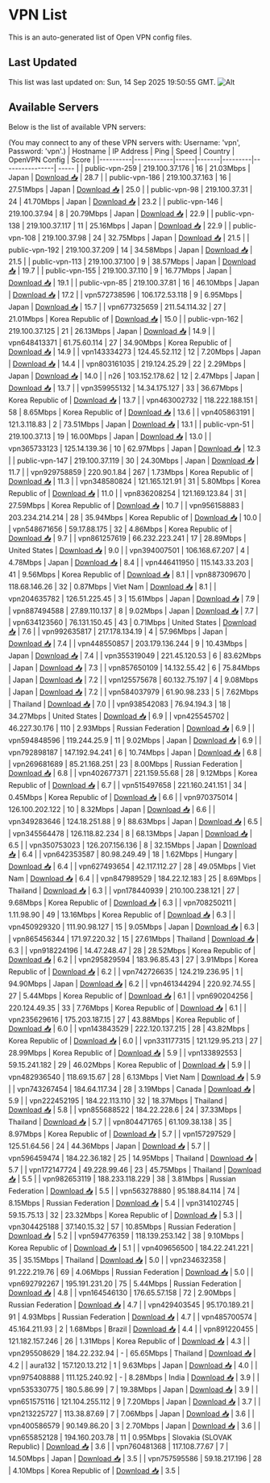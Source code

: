 # VPN List

This is an auto-generated list of Open VPN config files.

## Last Updated

This list was last updated on: Sun, 14 Sep 2025 19:50:55 GMT.
![Alt](https://repobeats.axiom.co/api/embed/186b98318ef1479477931607c1ad7d823f12451f.svg "Repobeats analytics image")

## Available Servers

Below is the list of available VPN servers:

(You may connect to any of these VPN servers with: Username: 'vpn', Password: 'vpn'.)
| Hostname | IP Address | Ping | Speed | Country | OpenVPN Config | Score |
|----------|------------|------|-------|---------|----------------| ----- |
| public-vpn-259 | 219.100.37.176 | 16 | 21.03Mbps | Japan | [Download 📥](./configs/server_0_JP.ovpn) | 28.7 |
| public-vpn-186 | 219.100.37.163 | 16 | 27.51Mbps | Japan | [Download 📥](./configs/server_1_JP.ovpn) | 25.0 |
| public-vpn-98 | 219.100.37.31 | 24 | 41.70Mbps | Japan | [Download 📥](./configs/server_2_JP.ovpn) | 23.2 |
| public-vpn-146 | 219.100.37.94 | 8 | 20.79Mbps | Japan | [Download 📥](./configs/server_3_JP.ovpn) | 22.9 |
| public-vpn-138 | 219.100.37.117 | 11 | 25.16Mbps | Japan | [Download 📥](./configs/server_4_JP.ovpn) | 22.9 |
| public-vpn-108 | 219.100.37.98 | 24 | 32.75Mbps | Japan | [Download 📥](./configs/server_5_JP.ovpn) | 21.5 |
| public-vpn-192 | 219.100.37.209 | 14 | 34.58Mbps | Japan | [Download 📥](./configs/server_6_JP.ovpn) | 21.5 |
| public-vpn-113 | 219.100.37.100 | 9 | 38.57Mbps | Japan | [Download 📥](./configs/server_7_JP.ovpn) | 19.7 |
| public-vpn-155 | 219.100.37.110 | 9 | 16.77Mbps | Japan | [Download 📥](./configs/server_8_JP.ovpn) | 19.1 |
| public-vpn-85 | 219.100.37.81 | 16 | 46.10Mbps | Japan | [Download 📥](./configs/server_9_JP.ovpn) | 17.2 |
| vpn572738596 | 106.172.53.118 | 9 | 6.95Mbps | Japan | [Download 📥](./configs/server_10_JP.ovpn) | 15.7 |
| vpn677325659 | 211.54.114.32 | 27 | 21.01Mbps | Korea Republic of | [Download 📥](./configs/server_11_KR.ovpn) | 15.0 |
| public-vpn-162 | 219.100.37.125 | 21 | 26.13Mbps | Japan | [Download 📥](./configs/server_12_JP.ovpn) | 14.9 |
| vpn648413371 | 61.75.60.114 | 27 | 34.90Mbps | Korea Republic of | [Download 📥](./configs/server_13_KR.ovpn) | 14.9 |
| vpn143334273 | 124.45.52.112 | 12 | 7.20Mbps | Japan | [Download 📥](./configs/server_14_JP.ovpn) | 14.4 |
| vpn803161035 | 219.124.25.29 | 22 | 2.29Mbps | Japan | [Download 📥](./configs/server_15_JP.ovpn) | 14.0 |
| n26 | 103.152.178.62 | 12 | 2.47Mbps | Japan | [Download 📥](./configs/server_16_JP.ovpn) | 13.7 |
| vpn359955132 | 14.34.175.127 | 33 | 36.67Mbps | Korea Republic of | [Download 📥](./configs/server_17_KR.ovpn) | 13.7 |
| vpn463002732 | 118.222.188.151 | 58 | 8.65Mbps | Korea Republic of | [Download 📥](./configs/server_18_KR.ovpn) | 13.6 |
| vpn405863191 | 121.3.118.83 | 2 | 73.51Mbps | Japan | [Download 📥](./configs/server_19_JP.ovpn) | 13.1 |
| public-vpn-51 | 219.100.37.13 | 19 | 16.00Mbps | Japan | [Download 📥](./configs/server_20_JP.ovpn) | 13.0 |
| vpn365733123 | 125.14.139.36 | 10 | 62.97Mbps | Japan | [Download 📥](./configs/server_21_JP.ovpn) | 12.3 |
| public-vpn-147 | 219.100.37.119 | 30 | 24.30Mbps | Japan | [Download 📥](./configs/server_22_JP.ovpn) | 11.7 |
| vpn929758859 | 220.90.1.84 | 267 | 1.73Mbps | Korea Republic of | [Download 📥](./configs/server_23_KR.ovpn) | 11.3 |
| vpn348580824 | 121.165.121.91 | 31 | 5.80Mbps | Korea Republic of | [Download 📥](./configs/server_24_KR.ovpn) | 11.0 |
| vpn836208254 | 121.169.123.84 | 31 | 27.59Mbps | Korea Republic of | [Download 📥](./configs/server_25_KR.ovpn) | 10.7 |
| vpn956158883 | 203.234.214.214 | 28 | 35.94Mbps | Korea Republic of | [Download 📥](./configs/server_26_KR.ovpn) | 10.0 |
| vpn548671656 | 59.17.88.175 | 32 | 4.86Mbps | Korea Republic of | [Download 📥](./configs/server_27_KR.ovpn) | 9.7 |
| vpn861257619 | 66.232.223.241 | 17 | 28.89Mbps | United States | [Download 📥](./configs/server_28_US.ovpn) | 9.0 |
| vpn394007501 | 106.168.67.207 | 4 | 4.78Mbps | Japan | [Download 📥](./configs/server_29_JP.ovpn) | 8.4 |
| vpn446411950 | 115.143.33.203 | 41 | 9.56Mbps | Korea Republic of | [Download 📥](./configs/server_30_KR.ovpn) | 8.1 |
| vpn887309670 | 118.68.146.26 | 32 | 0.87Mbps | Viet Nam | [Download 📥](./configs/server_31_VN.ovpn) | 8.1 |
| vpn204635782 | 126.51.225.45 | 3 | 15.61Mbps | Japan | [Download 📥](./configs/server_32_JP.ovpn) | 7.9 |
| vpn887494588 | 27.89.110.137 | 8 | 9.02Mbps | Japan | [Download 📥](./configs/server_33_JP.ovpn) | 7.7 |
| vpn634123560 | 76.131.150.45 | 43 | 0.71Mbps | United States | [Download 📥](./configs/server_34_US.ovpn) | 7.6 |
| vpn992635817 | 217.178.134.19 | 4 | 57.96Mbps | Japan | [Download 📥](./configs/server_35_JP.ovpn) | 7.4 |
| vpn448550857 | 203.179.136.244 | 9 | 10.43Mbps | Japan | [Download 📥](./configs/server_36_JP.ovpn) | 7.4 |
| vpn355319049 | 221.45.120.53 | 6 | 83.62Mbps | Japan | [Download 📥](./configs/server_37_JP.ovpn) | 7.3 |
| vpn857650109 | 14.132.55.42 | 6 | 75.84Mbps | Japan | [Download 📥](./configs/server_38_JP.ovpn) | 7.2 |
| vpn125575678 | 60.132.75.197 | 4 | 9.08Mbps | Japan | [Download 📥](./configs/server_39_JP.ovpn) | 7.2 |
| vpn584037979 | 61.90.98.233 | 5 | 7.62Mbps | Thailand | [Download 📥](./configs/server_40_TH.ovpn) | 7.0 |
| vpn938542083 | 76.94.194.3 | 18 | 34.27Mbps | United States | [Download 📥](./configs/server_41_US.ovpn) | 6.9 |
| vpn425545702 | 46.227.30.176 | 110 | 2.93Mbps | Russian Federation | [Download 📥](./configs/server_42_RU.ovpn) | 6.9 |
| vpn594848596 | 119.244.25.9 | 11 | 9.02Mbps | Japan | [Download 📥](./configs/server_43_JP.ovpn) | 6.9 |
| vpn792898187 | 147.192.94.241 | 6 | 10.74Mbps | Japan | [Download 📥](./configs/server_44_JP.ovpn) | 6.8 |
| vpn269681689 | 85.21.168.251 | 23 | 8.00Mbps | Russian Federation | [Download 📥](./configs/server_45_RU.ovpn) | 6.8 |
| vpn402677371 | 221.159.55.68 | 28 | 9.12Mbps | Korea Republic of | [Download 📥](./configs/server_46_KR.ovpn) | 6.7 |
| vpn515497658 | 221.160.241.151 | 34 | 0.45Mbps | Korea Republic of | [Download 📥](./configs/server_47_KR.ovpn) | 6.6 |
| vpn970375014 | 126.100.202.122 | 10 | 8.32Mbps | Japan | [Download 📥](./configs/server_48_JP.ovpn) | 6.6 |
| vpn349283646 | 124.18.251.88 | 9 | 88.63Mbps | Japan | [Download 📥](./configs/server_49_JP.ovpn) | 6.5 |
| vpn345564478 | 126.118.82.234 | 8 | 68.13Mbps | Japan | [Download 📥](./configs/server_50_JP.ovpn) | 6.5 |
| vpn350753023 | 126.207.156.136 | 8 | 32.15Mbps | Japan | [Download 📥](./configs/server_51_JP.ovpn) | 6.4 |
| vpn642353587 | 80.98.249.49 | 18 | 1.62Mbps | Hungary | [Download 📥](./configs/server_52_HU.ovpn) | 6.4 |
| vpn627493654 | 42.117.112.27 | 28 | 49.05Mbps | Viet Nam | [Download 📥](./configs/server_53_VN.ovpn) | 6.4 |
| vpn847989529 | 184.22.12.183 | 25 | 8.69Mbps | Thailand | [Download 📥](./configs/server_54_TH.ovpn) | 6.3 |
| vpn178440939 | 210.100.238.121 | 27 | 9.68Mbps | Korea Republic of | [Download 📥](./configs/server_55_KR.ovpn) | 6.3 |
| vpn708250211 | 1.11.98.90 | 49 | 13.16Mbps | Korea Republic of | [Download 📥](./configs/server_56_KR.ovpn) | 6.3 |
| vpn450929320 | 111.90.98.127 | 15 | 9.05Mbps | Japan | [Download 📥](./configs/server_57_JP.ovpn) | 6.3 |
| vpn865456344 | 171.97.220.32 | 15 | 27.61Mbps | Thailand | [Download 📥](./configs/server_58_TH.ovpn) | 6.3 |
| vpn918224196 | 14.47.248.47 | 28 | 28.52Mbps | Korea Republic of | [Download 📥](./configs/server_59_KR.ovpn) | 6.2 |
| vpn295829594 | 183.96.85.43 | 27 | 3.91Mbps | Korea Republic of | [Download 📥](./configs/server_60_KR.ovpn) | 6.2 |
| vpn742726635 | 124.219.236.95 | 1 | 94.90Mbps | Japan | [Download 📥](./configs/server_61_JP.ovpn) | 6.2 |
| vpn461344294 | 220.92.74.55 | 27 | 5.44Mbps | Korea Republic of | [Download 📥](./configs/server_62_KR.ovpn) | 6.1 |
| vpn690204256 | 220.124.49.35 | 33 | 7.76Mbps | Korea Republic of | [Download 📥](./configs/server_63_KR.ovpn) | 6.1 |
| vpn235629616 | 175.203.187.15 | 27 | 43.88Mbps | Korea Republic of | [Download 📥](./configs/server_64_KR.ovpn) | 6.0 |
| vpn143843529 | 222.120.137.215 | 28 | 43.82Mbps | Korea Republic of | [Download 📥](./configs/server_65_KR.ovpn) | 6.0 |
| vpn331177315 | 121.129.95.213 | 27 | 28.99Mbps | Korea Republic of | [Download 📥](./configs/server_66_KR.ovpn) | 5.9 |
| vpn133892553 | 59.15.241.182 | 29 | 46.02Mbps | Korea Republic of | [Download 📥](./configs/server_67_KR.ovpn) | 5.9 |
| vpn482936540 | 118.69.15.67 | 28 | 6.13Mbps | Viet Nam | [Download 📥](./configs/server_68_VN.ovpn) | 5.9 |
| vpn743267454 | 184.64.117.34 | 28 | 3.19Mbps | Canada | [Download 📥](./configs/server_69_CA.ovpn) | 5.9 |
| vpn222452195 | 184.22.113.110 | 32 | 18.37Mbps | Thailand | [Download 📥](./configs/server_70_TH.ovpn) | 5.8 |
| vpn855688522 | 184.22.228.6 | 24 | 37.33Mbps | Thailand | [Download 📥](./configs/server_71_TH.ovpn) | 5.7 |
| vpn804471765 | 61.109.38.138 | 35 | 8.97Mbps | Korea Republic of | [Download 📥](./configs/server_72_KR.ovpn) | 5.7 |
| vpn157297529 | 125.51.64.56 | 24 | 44.36Mbps | Japan | [Download 📥](./configs/server_73_JP.ovpn) | 5.7 |
| vpn596459474 | 184.22.36.182 | 25 | 14.95Mbps | Thailand | [Download 📥](./configs/server_74_TH.ovpn) | 5.7 |
| vpn172147724 | 49.228.99.46 | 23 | 45.75Mbps | Thailand | [Download 📥](./configs/server_75_TH.ovpn) | 5.5 |
| vpn982653119 | 188.233.118.229 | 38 | 3.81Mbps | Russian Federation | [Download 📥](./configs/server_76_RU.ovpn) | 5.5 |
| vpn563278880 | 95.188.84.114 | 74 | 8.15Mbps | Russian Federation | [Download 📥](./configs/server_77_RU.ovpn) | 5.4 |
| vpn314102745 | 59.15.75.13 | 32 | 23.32Mbps | Korea Republic of | [Download 📥](./configs/server_78_KR.ovpn) | 5.3 |
| vpn304425188 | 37.140.15.32 | 57 | 10.85Mbps | Russian Federation | [Download 📥](./configs/server_79_RU.ovpn) | 5.2 |
| vpn594776359 | 118.139.253.142 | 38 | 9.10Mbps | Korea Republic of | [Download 📥](./configs/server_80_KR.ovpn) | 5.1 |
| vpn409656500 | 184.22.241.221 | 35 | 35.15Mbps | Thailand | [Download 📥](./configs/server_81_TH.ovpn) | 5.0 |
| vpn234632358 | 91.222.219.76 | 69 | 4.06Mbps | Russian Federation | [Download 📥](./configs/server_82_RU.ovpn) | 5.0 |
| vpn692792267 | 195.191.231.20 | 75 | 5.44Mbps | Russian Federation | [Download 📥](./configs/server_83_RU.ovpn) | 4.8 |
| vpn164546130 | 176.65.57.158 | 72 | 2.90Mbps | Russian Federation | [Download 📥](./configs/server_84_RU.ovpn) | 4.7 |
| vpn429403545 | 95.170.189.21 | 91 | 4.93Mbps | Russian Federation | [Download 📥](./configs/server_85_RU.ovpn) | 4.7 |
| vpn485700574 | 45.164.211.93 | 2 | 1.68Mbps | Brazil | [Download 📥](./configs/server_86_BR.ovpn) | 4.4 |
| vpn891220455 | 121.182.157.246 | 26 | 1.31Mbps | Korea Republic of | [Download 📥](./configs/server_87_KR.ovpn) | 4.3 |
| vpn295508629 | 184.22.232.94 | - | 65.65Mbps | Thailand | [Download 📥](./configs/server_88_TH.ovpn) | 4.2 |
| aura132 | 157.120.13.212 | 1 | 9.63Mbps | Japan | [Download 📥](./configs/server_89_JP.ovpn) | 4.0 |
| vpn975408888 | 111.125.240.92 | - | 8.28Mbps | India | [Download 📥](./configs/server_90_IN.ovpn) | 3.9 |
| vpn535330775 | 180.5.86.99 | 7 | 19.38Mbps | Japan | [Download 📥](./configs/server_91_JP.ovpn) | 3.9 |
| vpn651575116 | 121.104.255.112 | 9 | 7.20Mbps | Japan | [Download 📥](./configs/server_92_JP.ovpn) | 3.7 |
| vpn213225727 | 113.38.87.69 | 7 | 7.06Mbps | Japan | [Download 📥](./configs/server_93_JP.ovpn) | 3.6 |
| vpn400586579 | 90.149.86.20 | 3 | 2.70Mbps | Japan | [Download 📥](./configs/server_94_JP.ovpn) | 3.6 |
| vpn655852128 | 194.160.203.78 | 11 | 0.95Mbps | Slovakia (SLOVAK Republic) | [Download 📥](./configs/server_95_SK.ovpn) | 3.6 |
| vpn760481368 | 117.108.77.67 | 7 | 14.50Mbps | Japan | [Download 📥](./configs/server_96_JP.ovpn) | 3.5 |
| vpn757595586 | 59.18.217.196 | 28 | 4.10Mbps | Korea Republic of | [Download 📥](./configs/server_97_KR.ovpn) | 3.5 |
